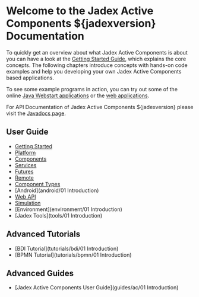 # Welcome to the Jadex Active Components ${jadexversion} Documentation

To quickly get an overview about what Jadex Active Components is about you can have a look at the [Getting Started Guide](getting-started/getting-started), which explains the core concepts.
The following chapters introduce concepts with hands-on code examples and help you developing your own Jadex Active Components based applications.

To see some example programs in action, you can try out some of the online [Java Webstart applications](https://www0.activecomponents.org/bin/view/Documentation/Examples) or the [web applications](http://www.activecomponents.org/jadex-applications-web/).

For API Documentation of Jadex Active Components ${jadexversion} please visit the [Javadocs page](../javadoc).

## User Guide
  * [Getting Started](getting-started/getting-started)
  * [Platform](platform/platform)  
  * [Components](components/components)  
  * [Services](services/services)
  * [Futures](futures/futures)
  * [Remote](remote/remote)
  * [Component Types](component-types/component-types)
  * [Android](android/01 Introduction)
  * [Web API](webapi/webapi)
  * [Simulation](simulation/simulation)
  * [Environment](environment/01 Introduction)
  * [Jadex Tools](tools/01 Introduction)

## Advanced Tutorials
 * [BDI Tutorial](tutorials/bdi/01 Introduction)
 * [BPMN Tutorial](tutorials/bpmn/01 Introduction)

## Advanced Guides
 * [Jadex Active Components User Guide](guides/ac/01 Introduction)  
 <!--* [BDI User Guide](guides/bdi/01 Introduction)  -->
